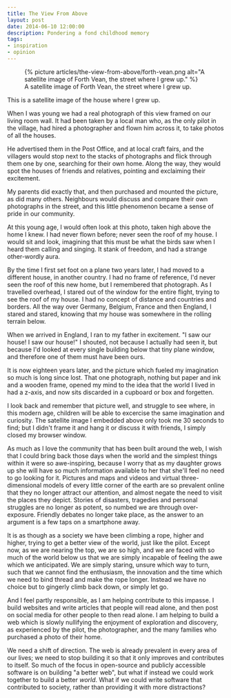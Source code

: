 ```yaml
---
title: The View From Above
layout: post
date: 2014-06-10 12:00:00
description: Pondering a fond childhood memory
tags:
- inspiration
- opinion
---
```


<figure class="image image--pull-left">
    {% picture articles/the-view-from-above/forth-vean.png alt="A satellite image of Forth Vean, the street where I grew up." %}
    <figcaption class="image__caption">A satellite image of Forth Vean, the street where I grew up.</figcaption>
</figure>

This is a satellite image of the house where I grew up.

When I was young we had a real photograph of this view framed on our living room wall. It had been taken by a local man who, as the only pilot in the village, had hired a photographer and flown him across it, to take photos of all the houses.

He advertised them in the Post Office, and at local craft fairs, and the villagers would stop next to the stacks of photographs and flick through them one by one, searching for their own home. Along the way, they would spot the houses of friends and relatives, pointing and exclaiming their excitement.

My parents did exactly that, and then purchased and mounted the picture, as did many others. Neighbours would discuss and compare their own photographs in the street, and this little phenomenon became a sense of pride in our community.

At this young age, I would often look at this photo, taken high above the home I knew. I had never flown before; never seen the roof of my house. I would sit and look, imagining that this must be what the birds saw when I heard them calling and singing. It stank of freedom, and had a strange other-wordly aura.

By the time I first set foot on a plane two years later, I had moved to a different house, in another country. I had no frame of reference, I'd never seen the roof of this new home, but I remembered that photograph. As I travelled overhead, I stared out of the window for the entire flight, trying to see the roof of my house. I had no concept of distance and countries and borders. All the way over Germany, Belgium, France and then England, I stared and stared, knowing that my house was somewhere in the rolling terrain below.

When we arrived in England, I ran to my father in excitement. "I saw our house! I saw our house!" I shouted, not because I actually had seen it, but because I'd looked at every single building below that tiny plane window, and therefore one of them must have been ours.

It is now eighteen years later, and the picture which fueled my imagination so much is long since lost. That one photograph, nothing but paper and ink and a wooden frame, opened my mind to the idea that the world I lived in had a z-axis, and now sits discarded in a cupboard or box and forgetten.

I look back and remember that picture well, and struggle to see where, in this modern age, children will be able to excercise the same imagination and curiosity. The satellite image I embedded above only took me 30 seconds to find; but I didn't frame it and hang it or discuss it with friends, I simply closed my browser window.

As much as I love the community that has been built around the web, I wish that I could bring back those days when the world and the simplest things within it were so awe-inspiring, because I worry that as my daughter grows up she will have so much information available to her that she'll feel no need to go looking for it. Pictures and maps and videos and virtual three-dimensional models of every little corner of the earth are so prevalent online that they no longer attract our attention, and almost negate the need to visit the places they depict. Stories of disasters, tragedies and personal struggles are no longer as potent, so numbed we are through over-exposure. Friendly debates no longer take place, as the answer to an argument is a few taps on a smartphone away.

It is as though as a society we have been climbing a rope, higher and higher, trying to get a better view of the world, just like the pilot. Except now, as we are nearing the top, we are so high, and we are faced with so much of the world below us that we are simply incapable of feeling the awe which we anticipated. We are simply staring, unsure which way to turn, such that we cannot find the enthusiasm, the innovation and the time which we need to bind thread and make the rope longer. Instead we have no choice but to gingerly climb back down, or simply let go.

And I feel partly responsible, as I am helping contribute to this impasse. I build websites and write articles that people will read alone, and then post on social media for other people to then read alone. I am helping to build a web which is slowly nullifying the enjoyment of exploration and discovery, as experienced by the pilot, the photographer, and the many families who purchased a photo of their home.

We need a shift of direction. The web is already prevalent in every area of our lives; we need to stop building it so that it only improves and contributes to itself. So much of the focus in open-source and publicly accessible software is on building "a better web", but what if instead we could work together to build a better *world*. What if we could write software that contributed to society, rather than providing it with more distractions?

